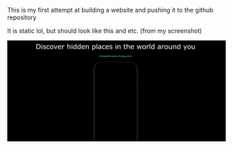 This is my first attempt at building a website and pushing it to the github repository

It is static lol, but should look like this and etc.
(from my screenshot)

![alt text](image.png)